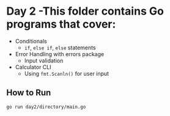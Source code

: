 
# Day 2 -This folder contains Go programs that cover:

- Conditionals
	- `if`, `else if`, `else` statements
- Error Handling with errors package
	- Input validation
- Calculator CLI
	- Using `fmt.Scanln()` for user input

## How to Run

```bash
go run day2/directory/main.go
